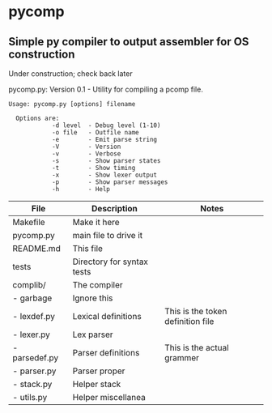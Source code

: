 # pycomp

## Simple py compiler to output assembler for OS construction

Under construction; check back later

pycomp.py: Version 0.1 - Utility for compiling a pcomp file.

```
Usage: pycomp.py [options] filename

  Options are:
            -d level  - Debug level (1-10)
            -o file   - Outfile name
            -e        - Emit parse string
            -V        - Version
            -v        - Verbose
            -s        - Show parser states
            -t        - Show timing
            -x        - Show lexer output
            -p        - Show parser messages
            -h        - Help
```

| File | Description |  Notes |
|--------------|------------|------------|
|Makefile          |Make it here|
|pycomp.py         |main file to drive it|
|README.md         |This file|
|tests             |Directory for syntax tests|
|complib/          |The compiler |
|  -  garbage       |Ignore this|
|  -  lexdef.py     |Lexical definitions| This is the token definition file |
|  -  lexer.py      |Lex parser|
|  -  parsedef.py   |Parser definitions| This is the actual grammer|
|  -  parser.py     |Parser proper|
|  -  stack.py      |Helper stack|
|  -  utils.py      |Helper miscellanea|

